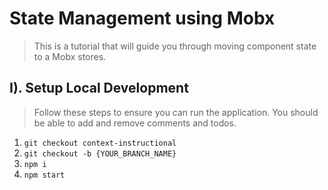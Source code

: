 #   State Management using Mobx
>   This is a tutorial that will guide you through moving component state to a Mobx stores.
## I).  Setup Local Development
>   Follow these steps to ensure you can run the application.
    You should be able to add and remove comments and todos.
1. `git checkout context-instructional`
2. `git checkout -b {YOUR_BRANCH_NAME}`
3. `npm i`
4. `npm start`
<!-- ##  VIII). Regression Test
>   Make sure the application runs without errors and that you can add and remove comments and todos. -->